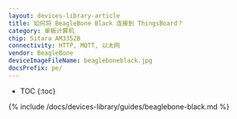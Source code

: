 ```yaml
---
layout: devices-library-article
title: 如何将 BeagleBone Black 连接到 ThingsBoard？
category: 单板计算机
chip: Sitara AM3352B
connectivity: HTTP, MQTT, 以太网
vendor: BeagleBone
deviceImageFileName: beagleboneblack.jpg
docsPrefix: pe/
---
```


* TOC
{:toc}

{% include /docs/devices-library/guides/beaglebone-black.md %}
